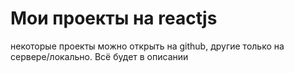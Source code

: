 # Мои проекты на reactjs
некоторые проекты можно открыть на github, другие только на сервере/локально.
Всё будет в описании
